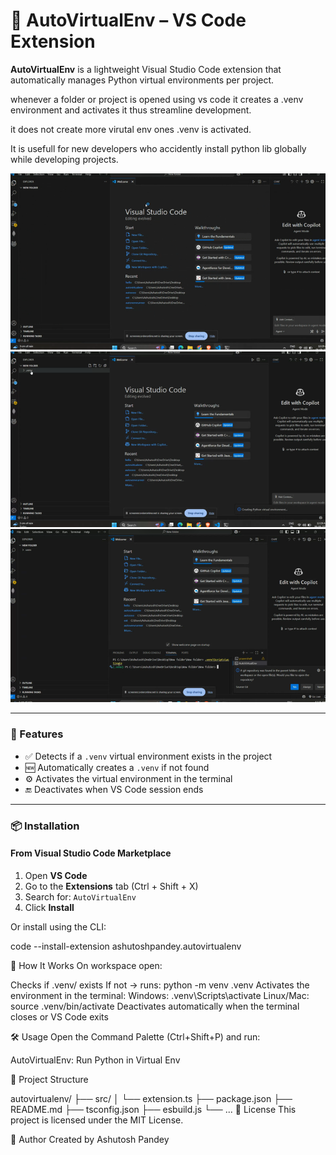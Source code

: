 # 🐍 AutoVirtualEnv – VS Code Extension

**AutoVirtualEnv** is a lightweight Visual Studio Code extension that automatically manages Python virtual environments per project.

whenever a folder or project is opened using vs code it creates a .venv environment and activates it thus streamline development.

it does not create more virutal env ones .venv is activated.

It is usefull for new developers who accidently install python lib globally while developing projects.

![Screenshot](./images/1.png)
![Screenshot](./images/2.png)
![Screenshot](./images/3.png)

---

### 🚀 Features

- ✅ Detects if a `.venv` virtual environment exists in the project
- 🆕 Automatically creates a `.venv` if not found
- ⚙️ Activates the virtual environment in the terminal
- 🔚 Deactivates when VS Code session ends

---

### 📦 Installation

#### From Visual Studio Code Marketplace

1. Open **VS Code**
2. Go to the **Extensions** tab (Ctrl + Shift + X)
3. Search for: `AutoVirtualEnv`
4. Click **Install**

Or install using the CLI:

code --install-extension ashutoshpandey.autovirtualenv

🧠 How It Works
On workspace open:

Checks if .venv/ exists
If not → runs: python -m venv .venv
Activates the environment in the terminal:
Windows: .venv\Scripts\activate
Linux/Mac: source .venv/bin/activate
Deactivates automatically when the terminal closes or VS Code exits

🛠️ Usage
Open the Command Palette (Ctrl+Shift+P) and run:

AutoVirtualEnv: Run Python in Virtual Env

📁 Project Structure

autovirtualenv/
├── src/
│   └── extension.ts
├── package.json
├── README.md
├── tsconfig.json
├── esbuild.js
└── ...
📃 License
This project is licensed under the MIT License.

👤 Author
Created by Ashutosh Pandey